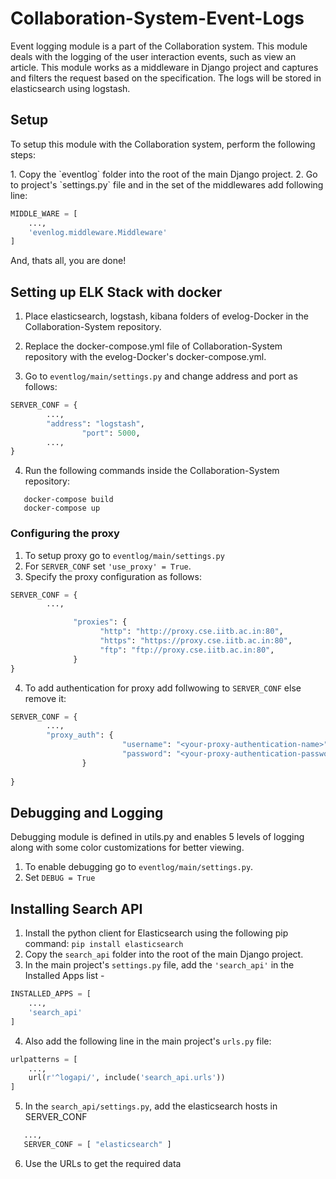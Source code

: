 # Collaboration-System-Event-Logs

<p>
Event logging module is a part of the Collaboration system. This module deals with the logging of the user interaction events, such as view an article.
This module works as a middleware in Django project and captures and filters the request based on the specification. The logs will be stored in elasticsearch using logstash.
</p>

## Setup

<p>To setup this module with the Collaboration system, perform the following steps:</p>
1. Copy the `eventlog` folder into the root of the main Django project.
2. Go to project's `settings.py` file and in the set of the middlewares add following line:

```python
MIDDLE_WARE = [
    ...,
    'evenlog.middleware.Middleware'
]
```

And, thats all, you are done!

## Setting up ELK Stack with docker

1. Place elasticsearch, logstash, kibana folders of evelog-Docker in the Collaboration-System repository.

2. Replace the docker-compose.yml file of Collaboration-System repository with the evelog-Docker's docker-compose.yml.

3. Go to `eventlog/main/settings.py` and change address and port as follows:
```python
SERVER_CONF = {
		...,
		"address": "logstash",
                "port": 5000,
		...,
}
```
4. Run the following commands inside the Collaboration-System repository:
```
   docker-compose build
   docker-compose up
```

### Configuring the proxy

1. To setup proxy go to `eventlog/main/settings.py` 
2. For `SERVER_CONF` set `'use_proxy' = True`.
3. Specify the proxy configuration as follows:
```python
SERVER_CONF = {
		...,

              "proxies": {
                    "http": "http://proxy.cse.iitb.ac.in:80",
                    "https": "https://proxy.cse.iitb.ac.in:80",
                    "ftp": "ftp://proxy.cse.iitb.ac.in:80",
              }
}
```
4. To add authentication for proxy add follwowing to `SERVER_CONF` else remove it:
```python
SERVER_CONF = {
		...,
		"proxy_auth": {
                         "username": "<your-proxy-authentication-name>",
                         "password": "<your-proxy-authentication-password>"
                }
	
}

```

##  Debugging and Logging

Debugging module is defined in utils.py and enables 5 levels of logging along with some color customizations for better viewing.

1. To enable debugging go to `eventlog/main/settings.py`.
2. Set `DEBUG = True`


## Installing Search API

1. Install the python client for Elasticsearch using the following pip command:
	``` pip install elasticsearch ```
2. Copy the `search_api` folder into the root of the main Django project.
3. In the main project's `settings.py` file, add the `'search_api'` in the Installed Apps list -
```python
INSTALLED_APPS = [
    ...,
    'search_api'
]
```
4. Also add the following line in the main project's `urls.py` file:
```python
urlpatterns = [
    ...,
    url(r'^logapi/', include('search_api.urls'))
]
```
5. In the `search_api/settings.py`, add the elasticsearch hosts in SERVER_CONF 
```python
   ...,
   SERVER_CONF = [ "elasticsearch" ]
```
6. Use the URLs to get the required data
